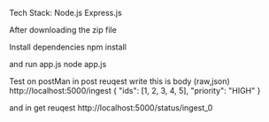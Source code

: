 Tech Stack:
Node.js
Express.js

After downloading the zip file

Install dependencies
npm install

and run app.js 
node app.js

Test on postMan
in post reuqest write this is body (raw,json)
 http://localhost:5000/ingest
{
  "ids": [1, 2, 3, 4, 5],
  "priority": "HIGH"
} 

 and in get reuqest
 http://localhost:5000/status/ingest_0
